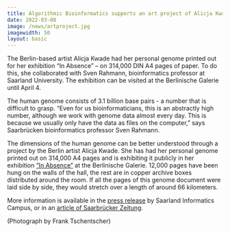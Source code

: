 ```yaml
---
title: Algorithmic Bioinformatics supports an art project of Alicja Kwade
date: 2022-03-08
image: /news/artproject.jpg
imagewidth: 50
layout: basic
---
```


The Berlin-based artist Alicja Kwade had her personal genome printed out for her exhibition “In Absence” – on 314,000 DIN A4 pages of paper. To do this, she collaborated with Sven Rahmann, bioinformatics professor at Saarland University. The exhibition can be visited at the Berlinische Galerie until April 4.

The human genome consists of 3.1 billion base pairs - a number that is difficult to grasp. “Even for us bioinformaticians, this is an abstractly high number, although we work with genome data almost every day. This is because we usually only have the data as files on the computer,” says Saarbrücken bioinformatics professor Sven Rahmann.

The dimensions of the human genome can be better understood through a project by the Berlin artist Alicja Kwade. She has had her personal genome printed out on 314,000 A4 pages and is exhibiting it publicly in her exhibition [“In Absence”](https://berlinischegalerie.de/en/exhibition/alicja-kwade/) at the Berlinische Galerie. 12,000 pages have been hung on the walls of the hall, the rest are in copper archive boxes distributed around the room. If all the pages of this genome document were laid side by side, they would stretch over a length of around 66 kilometers.

More information is available in the [press release](https://saarland-informatics-campus.de/en/piece-of-news/bioinformatics-art/) by Saarland Informatics Campus, or in an [article of Saarbrücker Zeitung](https://www.saarbruecker-zeitung.de/saarland/saarbruecken/mit-hilfe-eines-saarbruecker-bioinformatikers-kuenstlerin-druckt-genom-aus_aid-66918835).

(Photograph by Frank Tschentscher)
